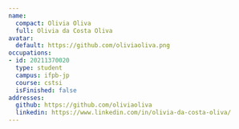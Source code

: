 ```yaml
---
name:
  compact: Olivia Oliva
  full: Olivia da Costa Oliva
avatar:
  default: https://github.com/oliviaoliva.png
occupations:
- id: 20211370020
  type: student
  campus: ifpb-jp
  course: cstsi
  isFinished: false
addresses:
  github: https://github.com/oliviaoliva
  linkedin: https://www.linkedin.com/in/olivia-da-costa-oliva/
---
```

